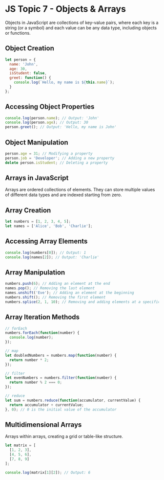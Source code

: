 # JS Topic 7 - Objects & Arrays

Objects in JavaScript are collections of key-value pairs, where each key is a string (or a symbol) and each value can be any data type, including objects or functions.

## Object Creation

```js
let person = {
  name: 'John',
  age: 30,
  isStudent: false,
  greet: function() {
    console.log(`Hello, my name is ${this.name}`);
  }
};
```

## Accessing Object Properties

```js
console.log(person.name); // Output: 'John'
console.log(person.age); // Output: 30
person.greet(); // Output: 'Hello, my name is John'
```

## Object Manipulation

```js
person.age = 31; // Modifying a property
person.job = 'Developer'; // Adding a new property
delete person.isStudent; // Deleting a property
```

## Arrays in JavaScript

Arrays are ordered collections of elements. They can store multiple values of different data types and are indexed starting from zero.

## Array Creation

```js
let numbers = [1, 2, 3, 4, 5];
let names = ['Alice', 'Bob', 'Charlie'];
```

## Accessing Array Elements

```js
console.log(numbers[0]); // Output: 1
console.log(names[2]); // Output: 'Charlie'
```

## Array Manipulation

```js
numbers.push(6); // Adding an element at the end
names.pop(); // Removing the last element
names.unshift('Eve'); // Adding an element at the beginning
numbers.shift(); // Removing the first element
numbers.splice(2, 1, 10); // Removing and adding elements at a specific position
```

## Array Iteration Methods

```js
// forEach
numbers.forEach(function(number) {
  console.log(number);
});

// map
let doubledNumbers = numbers.map(function(number) {
  return number * 2;
});

// filter
let evenNumbers = numbers.filter(function(number) {
  return number % 2 === 0;
});

// reduce
let sum = numbers.reduce(function(accumulator, currentValue) {
  return accumulator + currentValue;
}, 0); // 0 is the initial value of the accumulator
```

## Multidimensional Arrays

Arrays within arrays, creating a grid or table-like structure.

```js
let matrix = [
  [1, 2, 3],
  [4, 5, 6],
  [7, 8, 9]
];

console.log(matrix[1][2]); // Output: 6
```